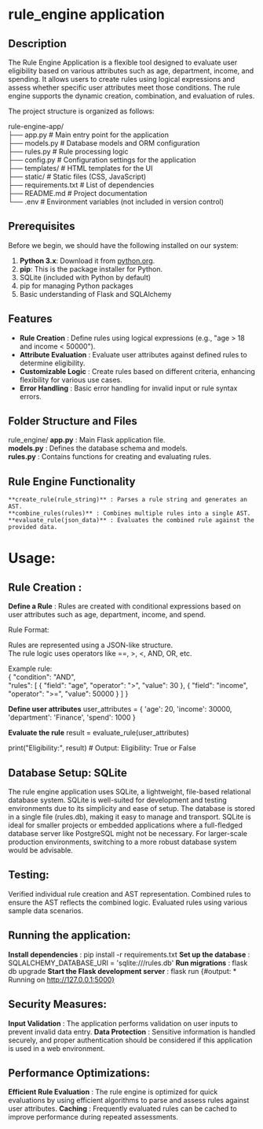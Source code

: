 # rule_engine application

## Description
The Rule Engine Application is a flexible tool designed to evaluate user eligibility based on various attributes such as age, department, income, and spending. It allows users to create rules using logical expressions and assess whether specific user attributes meet those conditions. The rule engine supports the dynamic creation, combination, and evaluation of rules.

The project structure is organized as follows:

rule-engine-app/  
├── app.py             # Main entry point for the application  
├── models.py          # Database models and ORM configuration  
├── rules.py           # Rule processing logic  
├── config.py          # Configuration settings for the application  
├── templates/         # HTML templates for the UI  
├── static/            # Static files (CSS, JavaScript)  
├── requirements.txt   # List of dependencies  
├── README.md          # Project documentation  
└── .env               # Environment variables (not included in version control)  

## Prerequisites
Before we begin, we should have the following installed on our system:

1. **Python 3.x**: Download it from [python.org](https://www.python.org/downloads/).
2. **pip**: This is the package installer for Python.
3. SQLite (included with Python by default)
4. pip for managing Python packages
5. Basic understanding of Flask and SQLAlchemy

## Features
- **Rule Creation** : Define rules using logical expressions (e.g., "age > 18 and income < 50000").
- **Attribute Evaluation** : Evaluate user attributes against defined rules to determine eligibility.
- **Customizable Logic** : Create rules based on different criteria, enhancing flexibility for various use cases.
- **Error Handling** : Basic error handling for invalid input or rule syntax errors.

## Folder Structure and Files
rule_engine/
    **app.py** : Main Flask application file.      
    **models.py** : Defines the database schema and models.  
    **rules.py** : Contains functions for creating and evaluating rules.

## Rule Engine Functionality
    **create_rule(rule_string)** : Parses a rule string and generates an AST.
    **combine_rules(rules)** : Combines multiple rules into a single AST.
    **evaluate_rule(json_data)** : Evaluates the combined rule against the provided data.

# Usage:
## Rule Creation : 
**Define a Rule** : Rules are created with conditional expressions based on user attributes such as age, department, income, and spend.

Rule Format:

Rules are represented using a JSON-like structure.  
The rule logic uses operators like ==, >, <, AND, OR, etc.  

Example rule:  
{
    "condition": "AND",    
    "rules": [
        {
            "field": "age",
            "operator": ">",
            "value": 30
        },
        {
            "field": "income",
            "operator": ">=",
            "value": 50000
        }
    ]
}



**Define user attributes**
user_attributes = {
    'age': 20,
    'income': 30000,
    'department': 'Finance',
    'spend': 1000
}

**Evaluate the rule**
result = evaluate_rule(user_attributes)

print("Eligibility:", result)  # Output: Eligibility: True or False

## Database Setup: SQLite
The rule engine application uses SQLite, a lightweight, file-based relational database system. SQLite is well-suited for development and testing environments due to its simplicity and ease of setup. The database is stored in a single file (rules.db), making it easy to manage and transport. SQLite is ideal for smaller projects or embedded applications where a full-fledged database server like PostgreSQL might not be necessary. For larger-scale production environments, switching to a more robust database system would be advisable.

## Testing:
  Verified individual rule creation and AST representation.
  Combined rules to ensure the AST reflects the combined logic.
  Evaluated rules using various sample data scenarios.

## Running the application:
  **Install dependencies** : pip install -r requirements.txt
  **Set up the database** : SQLALCHEMY_DATABASE_URI = 'sqlite:///rules.db'
  **Run migrations** : flask db upgrade
  **Start the Flask development server** : flask run  {#output: * Running on http://127.0.0.1:5000}
  

## Security Measures:
**Input Validation** : The application performs validation on user inputs to prevent invalid data entry.
**Data Protection** : Sensitive information is handled securely, and proper authentication should be considered if this application is used in a web environment.

## Performance Optimizations:
**Efficient Rule Evaluation** : The rule engine is optimized for quick evaluations by using efficient algorithms to parse and assess rules against user attributes.
**Caching** : Frequently evaluated rules can be cached to improve performance during repeated assessments.



